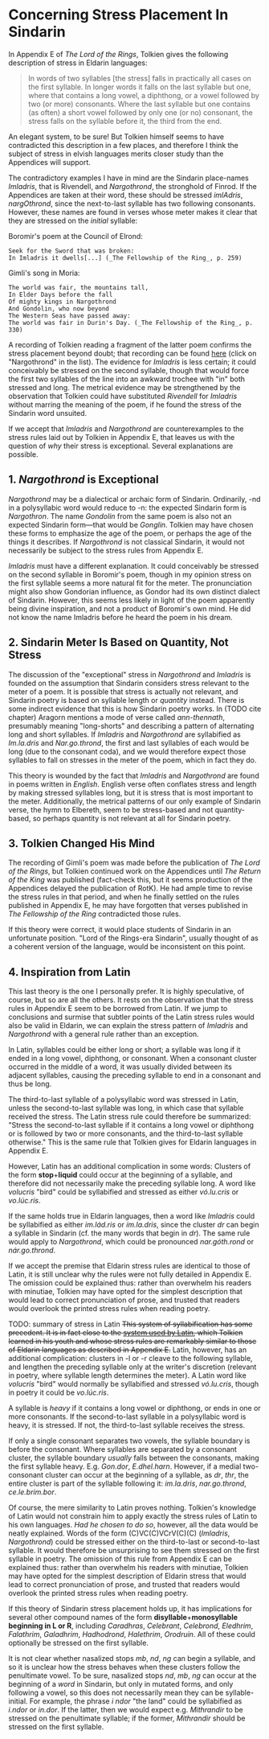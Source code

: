 # Concerning Stress Placement In Sindarin

In Appendix E of _The Lord of the Rings_, Tolkien gives the following description of stress in Eldarin languages:

> In words of two syllables [the stress] falls in practically all cases on the first syllable. In longer words it falls on the last syllable but one, where that contains a long vowel, a diphthong, or a vowel followed by two (or more) consonants. Where the last syllable but one contains (as often) a short vowel followed by only one (or no) consonant, the stress falls on the syllable before it, the third from the end.

An elegant system, to be sure! But Tolkien himself seems to have contradicted this description in a few places, and therefore I think the subject of stress in elvish languages merits closer study than the Appendices will support.

The contradictory examples I have in mind are the Sindarin place-names _Imladris_, that is Rivendell, and _Nargothrond_, the stronghold of Finrod. If the Appendices are taken at their word, these should be stressed _imlAdris_, _nargOthrond_, since the next-to-last syllable has two following consonants. However, these names are found in verses whose meter makes it clear that they are stressed on the *initial* syllable:

Boromir's poem at the Council of Elrond:

```
Seek for the Sword that was broken:
In Imladris it dwells[...] (_The Fellowship of the Ring_, p. 259)
```

Gimli's song in Moria:

```
The world was fair, the mountains tall,
In Elder Days before the fall
Of mighty kings in Nargothrond
And Gondolin, who now beyond
The Western Seas have passed away:
The world was fair in Durin's Day. (_The Fellowship of the Ring_, p. 330)
```

A recording of Tolkien reading a fragment of the latter poem confirms the stress placement beyond doubt; that recording can be found [here](http://www.jrrvf.com/~glaemscrafu/english/tolkienhimselflotrhob.html) (click on "Nargothrond" in the list). The evidence for _Imladris_ is less certain; it could conceivably be stressed on the second syllable, though that would force the first two syllables of the line into an awkward trochee with "in" both stressed and long. The metrical evidence may be strengthened by the observation that Tolkien could have substituted _Rivendell_ for _Imladris_ without marring the meaning of the poem, if he found the stress of the Sindarin word unsuited.

If we accept that _Imladris_ and _Nargothrond_ are counterexamples to the stress rules laid out by Tolkien in Appendix E, that leaves us with the question of _why_ their stress is exceptional. Several explanations are possible.

## 1. _Nargothrond_ is Exceptional

_Nargothrond_ may be a dialectical or archaic form of Sindarin. Ordinarily, -nd in a polysyllabic word would reduce to -n: the expected Sindarin form is _Nargothron_. The name _Gondolin_ from the same poem is also not an expected Sindarin form—that would be _Gonglin_. Tolkien may have chosen these forms to emphasize the age of the poem, or perhaps the age of the things it describes. If _Nargothrond_ is not classical Sindarin, it would not necessarily be subject to the stress rules from Appendix E.

_Imladris_ must have a different explanation. It could conceivably be stressed on the second syllable in Boromir's poem, though in my opinion stress on the first syllable seems a more natural fit for the meter. The pronunciation might also show Gondorian influence, as Gondor had its own distinct dialect of Sindarin. However, this seems less likely in light of the poem apparently being divine inspiration, and not a product of Boromir's own mind. He did not know the name Imladris before he heard the poem in his dream.

## 2. Sindarin Meter Is Based on Quantity, Not Stress

The discussion of the "exceptional" stress in _Nargothrond_ and _Imladris_ is founded on the assumption that Sindarin considers stress relevant to the meter of a poem. It is possible that stress is actually not relevant, and Sindarin poetry is based on syllable length or _quantity_ instead. There is some indirect evidence that this is how Sindarin poetry works. In (TODO cite chapter) Aragorn mentions a mode of verse called _ann-thennath_, presumably meaning "long-shorts" and describing a pattern of alternating long and short syllables. If _Imladris_ and _Nargothrond_ are syllabified as _Im.la.dris_ and _Nar.go.thrond_, the first and last syllables of each would be long (due to the consonant coda), and we would therefore expect those syllables to fall on stresses in the meter of the poem, which in fact they do.

This theory is wounded by the fact that _Imladris_ and _Nargothrond_ are found in poems written in *English*. English verse often conflates stress and length by making stressed syllables long, but it is stress that is most important to the meter. Additionally, the metrical patterns of our only example of Sindarin verse, the hymn to Elbereth, seem to be stress-based and not quantity-based, so perhaps quantity is not relevant at all for Sindarin poetry.

## 3. Tolkien Changed His Mind

The recording of Gimli's poem was made before the publication of _The Lord of the Rings_, but Tolkien continued work on the Appendices until _The Return of the King_ was published (fact-check this, but it seems production of the Appendices delayed the publication of RotK). He had ample time to revise the stress rules in that period, and when he finally settled on the rules published in Appendix E, he may have forgotten that verses published in _The Fellowship of the Ring_ contradicted those rules.

If this theory were correct, it would place students of Sindarin in an unfortunate position. "Lord of the Rings-era Sindarin", usually thought of as a coherent version of the language, would be inconsistent on this point.

## 4. Inspiration from Latin

This last theory is the one I personally prefer. It is highly speculative, of course, but so are all the others. It rests on the observation that the stress rules in Appendix E seem to be borrowed from Latin. If we jump to conclusions and surmise that subtler points of the Latin stress rules would also be valid in Eldarin, we can explain the stress pattern of _Imladris_ and _Nargothrond_ with a general rule rather than an exception.

In Latin, syllables could be either long or short; a syllable was long if it ended in a long vowel, diphthong, or consonant. When a consonant cluster occurred in the middle of a word, it was usually divided between its adjacent syllables, causing the preceding syllable to end in a consonant and thus be long.

The third-to-last syllable of a polysyllabic word was stressed in Latin, unless the second-to-last syllable was long, in which case that syllable received the stress. The Latin stress rule could therefore be summarized: "Stress the second-to-last syllable if it contains a long vowel or diphthong or is followed by two or more consonants, and the third-to-last syllable otherwise." This is the same rule that Tolkien gives for Eldarin languages in Appendix E.

However, Latin has an additional complication in some words: Clusters of the form **stop**+**liquid** could occur at the beginning of a syllable, and therefore did not necessarily make the preceding syllable long. A word like _volucris_ "bird" could be syllabified and stressed as either _vó.lu.cris_ or _vo.lúc.ris_.

If the same holds true in Eldarin languages, then a word like _Imladris_ could be syllabified as either _im.lád.ris_ or _ím.la.dris_, since the cluster _dr_ can begin a syllable in Sindarin (cf. the many words that begin in _dr_). The same rule would apply to _Nargothrond_, which could be pronounced _nar.góth.rond_ or _nár.go.thrond_.

If we accept the premise that Eldarin stress rules are identical to those of Latin, it is still unclear why the rules were not fully detailed in Appendix E. The omission could be explained thus: rather than overwhelm his readers with minutiae, Tolkien may have opted for the simplest description that would lead to correct pronunciation of prose, and trusted that readers would overlook the printed stress rules when reading poetry.

TODO: summary of stress in Latin
~~This system of syllabification has some precedent. It is in fact close to the [system used by Latin](http://www.hhhh.org/perseant/libellus/aides/allgre/allgre.11.html), which Tolkien learned in his youth and whose stress rules are remarkably similar to those of Eldarin languages as described in Appendix E.~~ Latin, however, has an additional complication: clusters in -l or -r cleave to the following syllable, and lengthen the preceding syllable only at the writer's discretion (relevant in poetry, where syllable length determines the meter). A Latin word like _volucris_ "bird" would normally be syllabified and stressed _vó.lu.cris_, though in poetry it could be _vo.lúc.ris_.

A syllable is _heavy_ if it contains a long vowel or diphthong, or ends in one or more consonants. If the second-to-last syllable in a polysyllabic word is heavy, it is stressed. If not, the third-to-last syllable receives the stress.

If only a single consonant separates two vowels, the syllable boundary is before the consonant. Where syllables are separated by a consonant cluster, the syllable boundary _usually_ falls between the consonants, making the first syllable heavy. E.g. _Gon.dor_, _E.dhel.harn_. However, if a medial two-consonant cluster can occur at the beginning of a syllable, as _dr_, _thr_, the entire cluster is part of the syllable following it: _im.la.dris_, _nar.go.thrond_, _ce.le.brim.bor_.

Of course, the mere similarity to Latin proves nothing. Tolkien's knowledge of Latin would not constrain him to apply exactly the stress rules of Latin to his own languages. *Had he chosen to do so*, however, all the data would be neatly explained. Words of the form (C)VC(C)VCrV(C)(C) (_Imladris_, _Nargothrond_) could be stressed either on the third-to-last or second-to-last syllable. It would therefore be unsurprising to see them stressed on the first syllable in poetry. The omission of this rule from Appendix E can be explained thus: rather than overwhelm his readers with minutiae, Tolkien may have opted for the simplest description of Eldarin stress that would lead to correct pronunciation of prose, and trusted that readers would overlook the printed stress rules when reading poetry.

If this theory of Sindarin stress placement holds up, it has implications for several other compound names of the form **disyllable**+**monosyllable beginning in L or R**, including _Caradhras_, _Celebrant_, _Celebrond_, _Eledhrim_, _Falathrim_, _Galadhrim_, _Hadhodrond_, _Halethrim_, _Orodruin_. All of these could optionally be stressed on the first syllable.

It is not clear whether nasalized stops _mb_, _nd_, _ng_ can begin a syllable, and so it is unclear how the stress behaves when these clusters follow the penultimate vowel. To be sure, nasalized stops _nd_, _mb_, _ng_ can occur at the beginning of a _word_ in Sindarin, but only in mutated forms, and only following a vowel, so this does not necessarily mean they can be syllable-initial. For example, the phrase _i ndor_ "the land" could be syllabified as _i.ndor_ or _in.dor_. If the latter, then we would expect e.g. _Mithrandir_ to be stressed on the penultimate syllable; if the former, _Mithrandir_ should be stressed on the first syllable.
